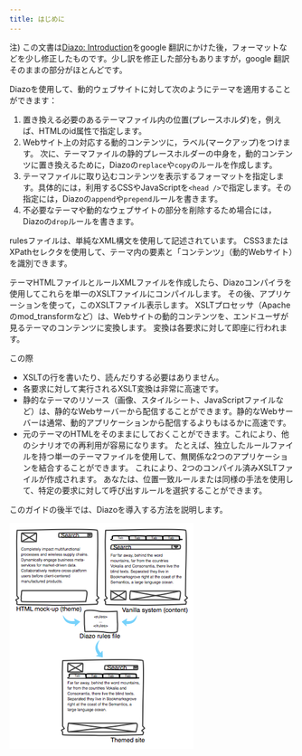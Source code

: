 ```yaml
---
title: はじめに
---
```


注) この文書は[Diazo: Introduction](http://docs.diazo.org/en/latest/introduction.html)をgoogle 翻訳にかけた後，フォーマットなどを少し修正したものです。少し訳を修正した部分もありますが，google 翻訳そのままの部分がほとんどです。


Diazoを使用して、動的ウェブサイトに対して次のようにテーマを適用することができます：

1. 置き換える必要のあるテーマファイル内の位置(プレースホルダ)を，例えば、HTMLのid属性で指定します。
2. Webサイト上の対応する動的コンテンツに，ラベル(マークアップ)をつけます。 次に、テーマファイルの静的プレースホルダーの中身を，動的コンテンツに置き換えるために，Diazoの`replace`や`copy`のルールを作成します。
3. テーマファイルに取り込むコンテンツを表示するフォーマットを指定します。具体的には，利用するCSSやJavaScriptを`<head />`で指定します。その指定には，Diazoの`append`や`prepend`ルールを書きます。
4. 不必要なテーマや動的なウェブサイトの部分を削除するため場合には，Diazoの`drop`ルールを書きます。

rulesファイルは、単純なXML構文を使用して記述されています。 CSS3またはXPathセレクタを使用して、テーマ内の要素と「コンテンツ」（動的Webサイト）を識別できます。

テーマHTMLファイルとルールXMLファイルを作成したら、Diazoコンパイラを使用してこれらを単一のXSLTファイルにコンパイルします。 その後、アプリケーションを使って，このXSLTファイル表示します。 XSLTプロセッサ（Apacheのmod_transformなど）は、Webサイトの動的コンテンツを、エンドユーザが見るテーマのコンテンツに変換します。 変換は各要求に対して即座に行われます。

この際
-  XSLTの行を書いたり、読んだりする必要はありません。
- 各要求に対して実行されるXSLT変換は非常に高速です。
- 静的なテーマのリソース（画像、スタイルシート、JavaScriptファイルなど）は、静的なWebサーバーから配信することができます。静的なWebサーバーは通常、動的アプリケーションから配信するよりもはるかに高速です。
- 元のテーマのHTMLをそのままにしておくことができます。これにより、他のシナリオでの再利用が容易になります。 たとえば、独立したルールファイルを持つ単一のテーマファイルを使用して、無関係な2つのアプリケーションを結合することができます。 これにより、2つのコンパイル済みXSLTファイルが作成されます。 あなたは、位置一致ルールまたは同様の手法を使用して、特定の要求に対して呼び出すルールを選択することができます。

このガイドの後半では、Diazoを導入する方法を説明します。

![Diazo concept](diazo-concept.png)
